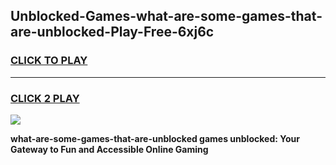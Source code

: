 
## Unblocked-Games-what-are-some-games-that-are-unblocked-Play-Free-6xj6c
<h3>
<a href="https://premium76.site?title=what-are-some-games-that-are-unblocked&ref=19M">CLICK TO PLAY</a></h3>
<hr>

<h3>
<a href="https://premium76.site?title=what-are-some-games-that-are-unblocked&ref=19M">CLICK 2 PLAY</a>
  
</h3>

<a href="https://premium76.site?title=what-are-some-games-that-are-unblocked&ref=19M"><img src="https://clearcache.store/games.png"></a>


**what-are-some-games-that-are-unblocked games unblocked: Your Gateway to Fun and Accessible Online Gaming**
